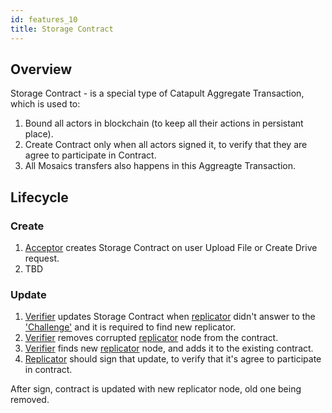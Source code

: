 ```yaml
---
id: features_10
title: Storage Contract
---
```



## Overview

Storage Contract - is a special type of Catapult Aggregate Transaction, which is used to:

1. Bound all actors in blockchain (to keep all their actions in persistant place).
2. Create Contract only when all actors signed it, to verify that they are agree to participate in Contract.
3. All Mosaics transfers also happens in this Aggreagte Transaction.


## Lifecycle

### Create

1. [Acceptor](features_1.md) creates Storage Contract on user Upload File or Create Drive request.
2. TBD


### Update

1. [Verifier](features_2.md) updates Storage Contract when [replicator](features_3.md) didn't answer to the ['Challenge'](features_6.md) and it is required to find new replicator.
2. [Verifier](features_2.md) removes corrupted [replicator](features_3.md) node from the contract.
3. [Verifier](features_2.md) finds new [replicator](features_3.md) node, and adds it to the existing contract.
4. [Replicator](features_3.md) should sign that update, to verify that it's agree to participate in contract.

After sign, contract is updated with new replicator node, old one being removed.


